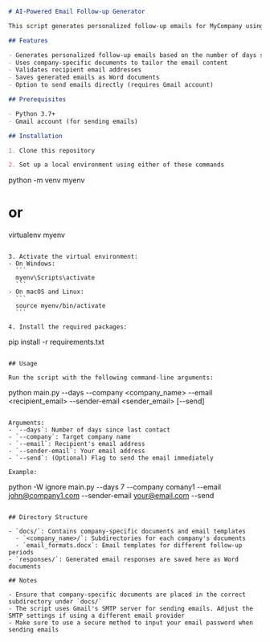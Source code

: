 

```markdown
# AI-Powered Email Follow-up Generator

This script generates personalized follow-up emails for MyCompany using the Tiny LLAMA LLM enabled with RAG. It leverages company-specific information and OpenAI's GPT-4 to create tailored, effective follow-up messages.

## Features

- Generates personalized follow-up emails based on the number of days since last contact
- Uses company-specific documents to tailor the email content
- Validates recipient email addresses
- Saves generated emails as Word documents
- Option to send emails directly (requires Gmail account)

## Prerequisites

- Python 3.7+
- Gmail account (for sending emails)

## Installation

1. Clone this repository

2. Set up a local environment using either of these commands
   ```
   python -m venv myenv
   # or
   virtualenv myenv
   ```

3. Activate the virtual environment:
   - On Windows:
     ```
     myenv\Scripts\activate
     ```
   - On macOS and Linux:
     ```
     source myenv/bin/activate
     ```

4. Install the required packages:
   ```
   pip install -r requirements.txt
   ```

## Usage

Run the script with the following command-line arguments:

```
python main.py --days <days> --company <company_name> --email <recipient_email> --sender-email <sender_email> [--send]
```

Arguments:
- `--days`: Number of days since last contact
- `--company`: Target company name
- `--email`: Recipient's email address
- `--sender-email`: Your email address
- `--send`: (Optional) Flag to send the email immediately

Example:
```
python -W ignore main.py --days 7 --company comany1 --email john@company1.com --sender-email your@email.com --send
```

## Directory Structure

- `docs/`: Contains company-specific documents and email templates
  - `<company_name>/`: Subdirectories for each company's documents
  - `email_formats.docx`: Email templates for different follow-up periods
- `responses/`: Generated email responses are saved here as Word documents

## Notes

- Ensure that company-specific documents are placed in the correct subdirectory under `docs/`
- The script uses Gmail's SMTP server for sending emails. Adjust the SMTP settings if using a different email provider
- Make sure to use a secure method to input your email password when sending emails
```